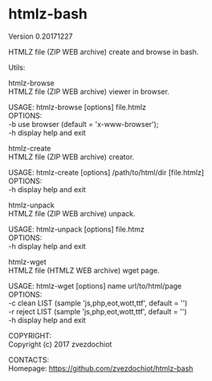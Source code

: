 # htmlz-bash
Version 0.20171227

HTMLZ file (ZIP WEB archive) create and browse in bash.

Utils:

htmlz-browse  
HTMLZ file (ZIP WEB archive) viewer in browser.

USAGE: htmlz-browse [options] file.htmlz  
OPTIONS:  
-b    use browser (default = 'x-www-browser');  
-h    display help and exit  

htmlz-create  
HTMLZ file (ZIP WEB archive) creator.

USAGE: htmlz-create [options] /path/to/html/dir [file.htmlz]  
OPTIONS:  
-h    display help and exit

htmlz-unpack  
HTMLZ file (ZIP WEB archive) unpack.

USAGE: htmlz-unpack [options] file.htmz  
OPTIONS:  
-h    display help and exit

htmlz-wget  
HTMLZ file (HTMLZ WEB archive) wget page.

USAGE: htmlz-wget [options] name url/to/html/page  
OPTIONS:  
-c    clean LIST (sample 'js,php,eot,wott,ttf', default = '')  
-r    reject LIST (sample 'js,php,eot,wott,ttf', default = '')  
-h    display help and exit

COPYRIGHT:  
Copyright (c) 2017 zvezdochiot

CONTACTS:  
Homepage: https://github.com/zvezdochiot/htmlz-bash
